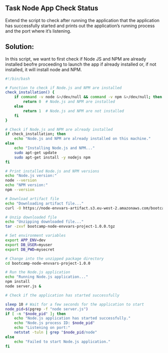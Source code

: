 ## Task Node App Check Status

Extend the script to check after running the application that the application has successfully started and
prints out the application’s running process and the port where it’s listening.

## Solution:

In this script, we want to first check if Node JS and NPM are already installed beofre proceeding to launch the app if already installed or, if not installed, it will install node and NPM.

```bash
#!/bin/bash

# Function to check if Node.js and NPM are installed
check_installation() {
    if command -v node &>/dev/null && command -v npm &>/dev/null; then
        return 0  # Node.js and NPM are installed
    else
        return 1  # Node.js and NPM are not installed
    fi
}

# Check if Node.js and NPM are already installed
if check_installation; then
    echo "Node.js and NPM are already installed on this machine."
else
    echo "Installing Node.js and NPM..."
    sudo apt-get update
    sudo apt-get install -y nodejs npm
fi

# Print installed Node.js and NPM versions
echo "Node.js version:"
node --version
echo "NPM version:"
npm --version

# Download artifact file
echo "Downloading artifact file..."
curl -O https://node-envvars-artifact.s3.eu-west-2.amazonaws.com/bootcamp-node-envvars-project-1.0.0.tgz

# Unzip downloaded file
echo "Unzipping downloaded file..."
tar -zxvf bootcamp-node-envvars-project-1.0.0.tgz

# Set environment variables
export APP_ENV=dev
export DB_USER=myuser
export DB_PWD=mysecret

# Change into the unzipped package directory
cd bootcamp-node-envvars-project-1.0.0

# Run the Node.js application
echo "Running Node.js application..."
npm install
node server.js &

# Check if the application has started successfully

sleep 10 # Wait for a few seconds for the application to start
node_pid=$(pgrep -f "node server.js")
if [ -n "$node_pid" ]; then
    echo "Node.js application has started successfully."
    echo "Node.js process ID: $node_pid"
    echo "Listening on port:"
    netstat -tuln | grep "$node_pid/node"
else
    echo "Failed to start Node.js application."
fi




```